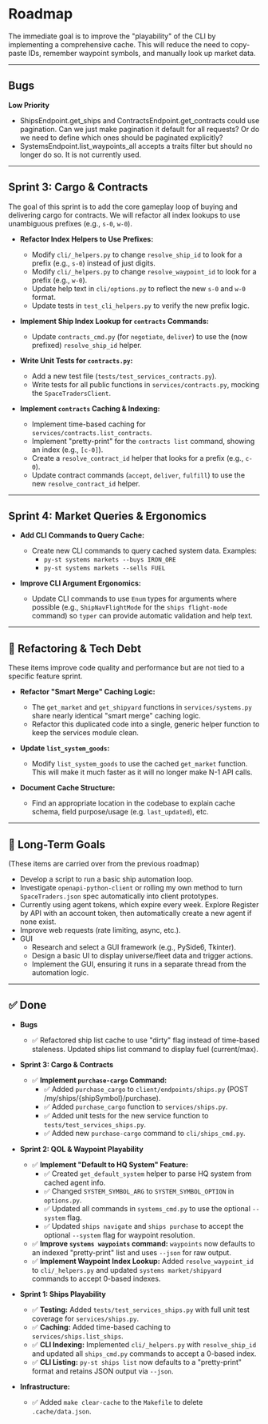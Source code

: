 # Roadmap

The immediate goal is to improve the "playability" of the CLI by implementing a comprehensive cache. This will reduce the need to copy-paste IDs, remember waypoint symbols, and manually look up market data.

---

## Bugs

**Low Priority**

* ShipsEndpoint.get_ships and ContractsEndpoint.get_contracts could use pagination. Can we just make pagination it default for all requests? Or do we need to define which ones should be paginated explicitly?
* SystemsEndpoint.list_waypoints_all accepts a traits filter but should no longer do so. It is not currently used.

---

## Sprint 3: Cargo & Contracts

The goal of this sprint is to add the core gameplay loop of buying and delivering cargo for contracts. We will refactor all index lookups to use unambiguous prefixes (e.g., `s-0`, `w-0`).

* **Refactor Index Helpers to Use Prefixes:**
    * Modify `cli/_helpers.py` to change `resolve_ship_id` to look for a prefix (e.g., `s-0`) instead of just digits.
    * Modify `cli/_helpers.py` to change `resolve_waypoint_id` to look for a prefix (e.g., `w-0`).
    * Update help text in `cli/options.py` to reflect the new `s-0` and `w-0` format.
    * Update tests in `test_cli_helpers.py` to verify the new prefix logic.

* **Implement Ship Index Lookup for `contracts` Commands:**
    * Update `contracts_cmd.py` (for `negotiate`, `deliver`) to use the (now prefixed) `resolve_ship_id` helper.

* **Write Unit Tests for `contracts.py`:**
    * Add a new test file (`tests/test_services_contracts.py`).
    * Write tests for all public functions in `services/contracts.py`, mocking the `SpaceTradersClient`.

* **Implement `contracts` Caching & Indexing:**
    * Implement time-based caching for `services/contracts.list_contracts`.
    * Implement "pretty-print" for the `contracts list` command, showing an index (e.g., `[c-0]`).
    * Create a `resolve_contract_id` helper that looks for a prefix (e.g., `c-0`).
    * Update contract commands (`accept`, `deliver`, `fulfill`) to use the new `resolve_contract_id` helper.

---

## Sprint 4: Market Queries & Ergonomics

* **Add CLI Commands to Query Cache:**
    * Create new CLI commands to query cached system data. Examples:
        * `py-st systems markets --buys IRON_ORE`
        * `py-st systems markets --sells FUEL`

* **Improve CLI Argument Ergonomics:**
    * Update CLI commands to use `Enum` types for arguments where possible (e.g., `ShipNavFlightMode` for the `ships flight-mode` command) so `typer` can provide automatic validation and help text.

---

## 🧹 Refactoring & Tech Debt

These items improve code quality and performance but are not tied to a specific feature sprint.

* **Refactor "Smart Merge" Caching Logic:**
    * The `get_market` and `get_shipyard` functions in `services/systems.py` share nearly identical "smart merge" caching logic.
    * Refactor this duplicated code into a single, generic helper function to keep the services module clean.

* **Update `list_system_goods`:**
    * Modify `list_system_goods` to use the cached `get_market` function. This will make it much faster as it will no longer make N-1 API calls.
 
* **Document Cache Structure:**
    * Find an appropriate location in the codebase to explain cache schema, field purpose/usage (e.g. `last_updated`), etc.

---

## 🔭 Long-Term Goals

(These items are carried over from the previous roadmap)

* Develop a script to run a basic ship automation loop.
* Investigate `openapi-python-client` or rolling my own method to turn `SpaceTraders.json` spec automatically into client prototypes.
* Currently using agent tokens, which expire every week. Explore Register by API with an account token, then automatically create a new agent if none exist.
* Improve web requests (rate limiting, async, etc.).
* GUI
    * Research and select a GUI framework (e.g., PySide6, Tkinter).
    * Design a basic UI to display universe/fleet data and trigger actions.
    * Implement the GUI, ensuring it runs in a separate thread from the automation logic.
 
---

## ✅ Done

* **Bugs**
    * ✅ Refactored ship list cache to use "dirty" flag instead of time-based staleness. Updated ships list command to display fuel (current/max).

* **Sprint 3: Cargo & Contracts**
    * ✅ **Implement `purchase-cargo` Command:**
        * ✅ Added `purchase_cargo` to `client/endpoints/ships.py` (POST /my/ships/{shipSymbol}/purchase).
        * ✅ Added `purchase_cargo` function to `services/ships.py`.
        * ✅ Added unit tests for the new service function to `tests/test_services_ships.py`.
        * ✅ Added new `purchase-cargo` command to `cli/ships_cmd.py`.

* **Sprint 2: QOL & Waypoint Playability**
    * ✅ **Implement "Default to HQ System" Feature:**
        * ✅ Created `get_default_system` helper to parse HQ system from cached agent info.
        * ✅ Changed `SYSTEM_SYMBOL_ARG` to `SYSTEM_SYMBOL_OPTION` in `options.py`.
        * ✅ Updated all commands in `systems_cmd.py` to use the optional `--system` flag.
        * ✅ Updated `ships navigate` and `ships purchase` to accept the optional `--system` flag for waypoint resolution.
    * ✅ **Improve `systems waypoints` command:** `waypoints` now defaults to an indexed "pretty-print" list and uses `--json` for raw output.
    * ✅ **Implement Waypoint Index Lookup:** Added `resolve_waypoint_id` to `cli/_helpers.py` and updated `systems market/shipyard` commands to accept 0-based indexes.

* **Sprint 1: Ships Playability**
    * ✅ **Testing:** Added `tests/test_services_ships.py` with full unit test coverage for `services/ships.py`.
    * ✅ **Caching:** Added time-based caching to `services/ships.list_ships`.
    * ✅ **CLI Indexing:** Implemented `cli/_helpers.py` with `resolve_ship_id` and updated all `ships_cmd.py` commands to accept a 0-based index.
    * ✅ **CLI Listing:** `py-st ships list` now defaults to a "pretty-print" format and retains JSON output via `--json`.

* **Infrastructure:**
    * ✅ Added `make clear-cache` to the `Makefile` to delete `.cache/data.json`.
